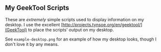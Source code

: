 ## My GeekTool Scripts
These are *extremely* simple scripts used to display information on my desktop.
I use the excellent [http://projects.tynsoe.org/en/geektool/](GeekTool) to place the
scripts' output on my desktop.

See `example-desktop.png` for an example of how my desktop looks, though I don't love it
by any means.